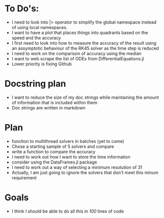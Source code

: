 # To Do's:
 - I need to look into |> operator to simplify the global namespace 
instead of using local namespaces.
 - I want to have a plot that places things into quadrants based on 
 the speed and the accuracy 
 - I first need to look into how to measure the accuracy of the result
 using an assymptotic behaviour of the RK45 solver as the time step is
 reduced 
 - I need to work on the comparison of accuracy using the median 
 - I want to web scrape the list of ODEs from DifferentialEquations.jl
 - Lower priority is fixing Github 

# Docstring plan
 - I want to reduce the size of my doc strings while maintaining the 
 amount of information that is included within them
 - Doc strings are written in markdown

# Plan
 - function to multithread solvers in batches (yet to come)
 - Chose a starting sample of 5 solvers and compare 
 - write a function to compare the accuracy 
 - I need to work out how I want to store the time information
 - consider using the DataFrames.jl package
 - I need to work out a way of selecting a minimum resolution of 31
 - Actually, I am just going to ignore the solvers that don't meet 
 this minum requirement 

# Goals
 - I think I should be able to do all this in _100_ lines of code



